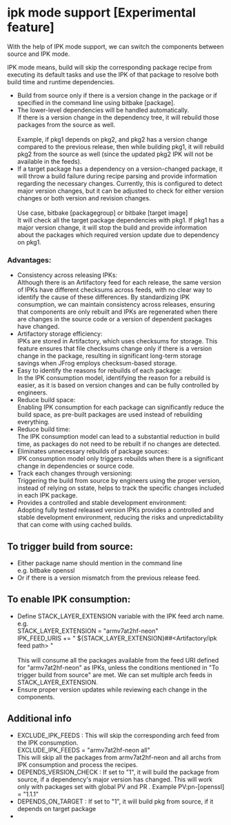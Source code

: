 # ipk mode support [Experimental feature]
With the help of IPK mode support, we can switch the components between source and IPK mode.

IPK mode means, build will skip the corresponding package recipe from executing its default tasks and use the IPK of that package to resolve both build time and runtime dependencies.

- Build from source only if there is a version change in the package or if specified in the command line using bitbake [package].
- The lower-level dependencies will be handled automatically. <br />If there is a version change in the dependency tree, it will rebuild those packages from the source as well.<br /><br />
Example, if pkg1 depends on pkg2, and pkg2 has a version change compared to the previous release, then while building pkg1, it will rebuild pkg2 from the source as well (since the updated pkg2 IPK will not be available in the feeds).
- If a target package has a dependency on a version-changed package, it will throw a build failure during recipe parsing and provide information regarding the necessary changes. Currently, this is configured to detect major version changes, but it can be adjusted to check for either version changes or both version and revision changes.<br /><br />
Use case, bitbake [packagegroup] or bitbake [target image]<br />
It will check all the target package dependencies with pkg1. If pkg1 has a major version change, it will stop the build and provide information about the packages which required version update due to dependency on pkg1.

### Advantages:
- Consistency across releasing IPKs:<br />
Although there is an Artifactory feed for each release, the same version of IPKs have different checksums across feeds, with no clear way to identify the cause of these differences. By standardizing IPK consumption, we can maintain consistency across releases, ensuring that components are only rebuilt and IPKs are regenerated when there are changes in the source code or a version of dependent packages have changed.
- Artifactory storage efficiency:<br />
IPKs are stored in Artifactory, which uses checksums for storage. This feature ensures that file checksums change only if there is a version change in the package, resulting in significant long-term storage savings when JFrog employs checksum-based storage.
- Easy to identify the reasons for rebuilds of each package:<br />
In the IPK consumption model, identifying the reason for a rebuild is easier, as it is based on version changes and can be fully controlled by engineers.
- Reduce build space:<br />
Enabling IPK consumption for each package can significantly reduce the build space, as pre-built packages are used instead of rebuilding everything. 
- Reduce build time:<br />
The IPK consumption model can lead to a substantial reduction in build time, as packages do not need to be rebuilt if no changes are detected. 
- Eliminates unnecessary rebuilds of package sources:<br />
IPK consumption model only triggers rebuilds when there is a significant change in dependencies or source code. 
- Track each changes through versioning: <br />
Triggering the build from source by engineers using the proper version, instead of relying on sstate, helps to track the specific changes included in each IPK package.
- Provides a controlled and stable development environment:<br />
Adopting fully tested released version IPKs provides a controlled and stable development environment, reducing the risks and unpredictability that can come with using cached builds.

## To trigger build from source:
- Either package name should mention in the command line<br /> e.g. bitbake openssl
- Or if there is a version mismatch from the previous release feed. 

## To enable IPK consumption:
- Define STACK_LAYER_EXTENSION variable with the IPK feed arch name.<br /> e.g.<br /> STACK_LAYER_EXTENSION = "armv7at2hf-neon"<br /> IPK_FEED_URIS += " ${STACK_LAYER_EXTENSION}##<Artifactory/ipk feed path> "<br /><br />  This will consume all the packages available from the feed URI defined for "armv7at2hf-neon" as IPKs, unless the conditions mentioned in "To trigger build from source" are met. We can set multiple arch feeds in STACK_LAYER_EXTENSION.
- Ensure proper version updates while reviewing each change in the components.

## Additional info
- EXCLUDE_IPK_FEEDS : This will skip the corresponding arch feed from the IPK consumption. <br /> EXCLUDE_IPK_FEEDS = "armv7at2hf-neon all" <br /> This will skip all the packages from armv7at2hf-neon and all archs from IPK consumption and process the recipes.
- DEPENDS_VERSION_CHECK :  If set to "1", it will build the package from source, if a dependency's major version has changed. This will work only with packages set with global PV and PR . Example PV:pn-[openssl] = "1.1.1" <br />
- DEPENDS_ON_TARGET : If set to "1", it will build pkg from source, if it depends on target package <br />
-
